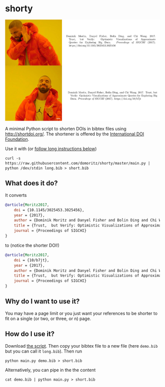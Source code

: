 # shorty

<div style="text-align:center">
    <img src="images/meme.jpg" width="640"></img>
</div>

A minimal Python script to shorten DOIs in bibtex files using http://shortdoi.org/. The shortener is offered by the [International DOI Foundation](https://www.doi.org/).

Use it with (or [follow long instructions below](#how-do-i-use-it))

```
curl -s https://raw.githubusercontent.com/domoritz/shorty/master/main.py | python /dev/stdin long.bib > short.bib
```

## What does it do?

It converts

```bib
@article{Moritz2017,
    doi = {10.1145/3025453.3025456},
	year = {2017},
	author = {Dominik Moritz and Danyel Fisher and Bolin Ding and Chi Wang},
	title = {Trust,  but Verify: Optimistic Visualizations of Approximate Queries for Exploring Big Data},
	journal = {Proceedings of SIGCHI}
}
```

to (notice the shorter DOI!)

```bib
@article{Moritz2017,
	doi = {10/b7jt},
	year = {2017},
	author = {Dominik Moritz and Danyel Fisher and Bolin Ding and Chi Wang},
	title = {Trust,  but Verify: Optimistic Visualizations of Approximate Queries for Exploring Big Data},
	journal = {Proceedings of SIGCHI}
}
```

## Why do I want to use it?

You may have a page limit or you just want your references to be shorter to fit on a single (or two, or three, or n) page. 

## How do I use it?

Download [the script](main.py). Then copy your bibtex file to a new file (here `demo.bib` but you can call it `long.bib`). Then run

```
python main.py demo.bib > short.bib
```

Alternatively, you can pipe in the the content

```
cat demo.bib | python main.py > short.bib
```
